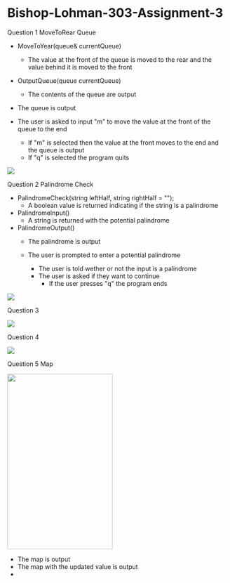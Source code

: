 # Bishop-Lohman-303-Assignment-3

Question 1 MoveToRear Queue

- MoveToYear(queue<int>& currentQueue)
  - The value at the front of the queue is moved to the rear and the value behind it is moved to the front
- OutputQueue(queue<int> currentQueue)
  - The contents of the queue are output

- The queue is output
- The user is asked to input "m" to move the value at the front of the queue to the end
  - If "m" is selected then the value at the front moves to the end and the queue is output
  - If "q" is selected the program quits
  
<img src="https://user-images.githubusercontent.com/90850429/206567708-a60d96a5-2f36-4f70-b7ce-d0c07b9307b1.png"><br />

Question 2 Palindrome Check

- PalindromeCheck(string leftHalf, string rightHalf = "");
  - A boolean value is returned indicating if the string is a palindrome
- PalindromeInput()
  - A string is returned with the potential palindrome
- PalindromeOutput()
  - The palindrome is output
  
  - The user is prompted to enter a potential palindrome
    - The user is told wether or not the input is a palindrome
    - The user is asked if they want to continue
      - If the user presses "q" the program ends
  
 <img src="https://user-images.githubusercontent.com/90850429/206572007-c15f7b05-a81c-42da-a343-692327d77ff5.png"><br />
  
  Question 3
  
 <img src="https://user-images.githubusercontent.com/90850429/206574373-67378589-80b8-4aa8-a6a1-5fb098aa6899.png"><br />

Question 4
 
<img src="https://user-images.githubusercontent.com/90850429/206576304-479bbb37-b4a5-4a40-9b85-386e1e6459fe.png"><br />

Question 5 Map
 
<img src="https://user-images.githubusercontent.com/90850429/206577197-08dcadf6-733c-4568-aa60-0b530ebae2c5.png" width="240" height="400"><br />
  
- The map is output
- The map with the updated value is output
- 
